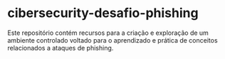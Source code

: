 # cibersecurity-desafio-phishing
Este repositório contém recursos para a criação e exploração de um ambiente controlado voltado para o aprendizado e prática de conceitos relacionados a ataques de phishing.
